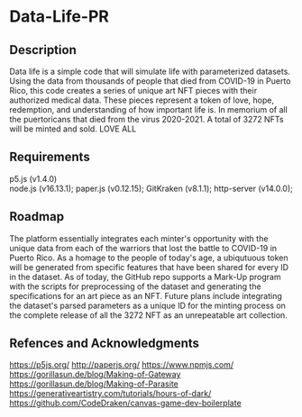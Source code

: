 # Data-Life-PR
## Description
Data life is a simple code that will simulate life with parameterized datasets. Using the data from thousands of people that died from COVID-19 in Puerto Rico, this code creates a series of unique art NFT pieces with their authorized medical data. These pieces represent a token of love, hope, redemption, and understanding of how important life is. In memorium of all the puertoricans that died from the virus 2020-2021.  A total of 3272 NFTs will be minted and sold. LOVE ALL

## Requirements

 p5.js (v1.4.0) <br>
 node.js (v16.13.1);
 paper.js (v0.12.15);
 GitKraken (v8.1.1);
 http-server (v14.0.0);
 
## Roadmap
The platform essentially integrates each minter's opportunity with the unique data from each of the warriors that lost the battle to COVID-19 in Puerto Rico. As a homage to the people of today's age, a ubiqutuous token will be generated from specific features that have been shared for every ID in the dataset. As of today, the GitHub repo supports a Mark-Up program with the scripts for preprocessing of the dataset and generating the specifications for an art piece as an NFT. Future plans include integrating the dataset's parsed parameters as a unique ID for the minting process on the complete release of all the 3272 NFT as an unrepeatable art collection. 

## Refences and Acknowledgments
https://p5js.org/
http://paperjs.org/
https://www.npmjs.com/
https://gorillasun.de/blog/Making-of-Gateway
https://gorillasun.de/blog/Making-of-Parasite
https://generativeartistry.com/tutorials/hours-of-dark/
https://github.com/CodeDraken/canvas-game-dev-boilerplate
